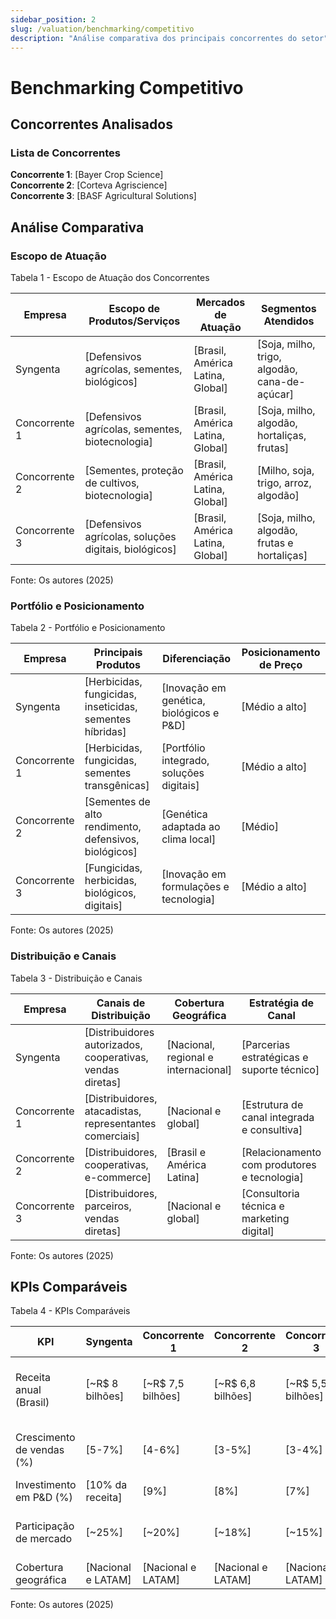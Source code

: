 ```yaml
---
sidebar_position: 2
slug: /valuation/benchmarking/competitivo
description: "Análise comparativa dos principais concorrentes do setor"
---
```


# Benchmarking Competitivo

## Concorrentes Analisados

### Lista de Concorrentes

**Concorrente 1**: [Bayer Crop Science]  
**Concorrente 2**: [Corteva Agriscience]  
**Concorrente 3**: [BASF Agricultural Solutions]  


## Análise Comparativa

### Escopo de Atuação

<p style={{textAlign: 'center'}}>Tabela 1 - Escopo de Atuação dos Concorrentes</p>

| Empresa | Escopo de Produtos/Serviços | Mercados de Atuação | Segmentos Atendidos |
|---------|----------------------------|---------------------|---------------------|
| Syngenta | [Defensivos agrícolas, sementes, biológicos] | [Brasil, América Latina, Global] | [Soja, milho, trigo, algodão, cana-de-açúcar] |
| Concorrente 1 | [Defensivos agrícolas, sementes, biotecnologia] | [Brasil, América Latina, Global] | [Soja, milho, algodão, hortaliças, frutas] |
| Concorrente 2 | [Sementes, proteção de cultivos, biotecnologia] | [Brasil, América Latina, Global] | [Milho, soja, trigo, arroz, algodão] |
| Concorrente 3 | [Defensivos agrícolas, soluções digitais, biológicos] | [Brasil, América Latina, Global] | [Soja, milho, algodão, frutas e hortaliças] |

<p style={{textAlign: 'center'}}>Fonte: Os autores (2025)</p>

### Portfólio e Posicionamento

<p style={{textAlign: 'center'}}>Tabela 2 - Portfólio e Posicionamento</p>

| Empresa | Principais Produtos | Diferenciação | Posicionamento de Preço |
|---------|-------------------|---------------|-------------------------|
| Syngenta | [Herbicidas, fungicidas, inseticidas, sementes híbridas] | [Inovação em genética, biológicos e P&D] | [Médio a alto] |
| Concorrente 1 | [Herbicidas, fungicidas, sementes transgênicas] | [Portfólio integrado, soluções digitais] | [Médio a alto] |
| Concorrente 2 | [Sementes de alto rendimento, defensivos, biológicos] | [Genética adaptada ao clima local] | [Médio] |
| Concorrente 3 | [Fungicidas, herbicidas, biológicos, digitais] | [Inovação em formulações e tecnologia] | [Médio a alto] |

<p style={{textAlign: 'center'}}>Fonte: Os autores (2025)</p>

### Distribuição e Canais

<p style={{textAlign: 'center'}}>Tabela 3 - Distribuição e Canais</p>

| Empresa | Canais de Distribuição | Cobertura Geográfica | Estratégia de Canal |
|---------|----------------------|----------------------|-------------------|
| Syngenta | [Distribuidores autorizados, cooperativas, vendas diretas] | [Nacional, regional e internacional] | [Parcerias estratégicas e suporte técnico] |
| Concorrente 1 | [Distribuidores, atacadistas, representantes comerciais] | [Nacional e global] | [Estrutura de canal integrada e consultiva] |
| Concorrente 2 | [Distribuidores, cooperativas, e-commerce] | [Brasil e América Latina] | [Relacionamento com produtores e tecnologia] |
| Concorrente 3 | [Distribuidores, parceiros, vendas diretas] | [Nacional e global] | [Consultoria técnica e marketing digital] |

<p style={{textAlign: 'center'}}>Fonte: Os autores (2025)</p>

## KPIs Comparáveis

<p style={{textAlign: 'center'}}>Tabela 4 - KPIs Comparáveis</p>

| KPI | Syngenta | Concorrente 1 | Concorrente 2 | Concorrente 3 | Observações |
|-----|-----------|---------------|---------------|---------------|-------------|
| Receita anual (Brasil) | [~R$ 8 bilhões] | [~R$ 7,5 bilhões] | [~R$ 6,8 bilhões] | [~R$ 5,5 bilhões] | [Estimativa baseada em relatórios setoriais 2024-2025] |
| Crescimento de vendas (%) | [5-7%] | [4-6%] | [3-5%] | [3-4%] | [Média do mercado de defensivos agrícolas] |
| Investimento em P&D (%) | [10% da receita] | [9%] | [8%] | [7%] | [Indicador de inovação] |
| Participação de mercado | [~25%] | [~20%] | [~18%] | [~15%] | [Segmento de defensivos agrícolas] |
| Cobertura geográfica | [Nacional e LATAM] | [Nacional e LATAM] | [Nacional e LATAM] | [Nacional e LATAM] | [Alcance de mercado] |

<p style={{textAlign: 'center'}}>Fonte: Os autores (2025)</p>
